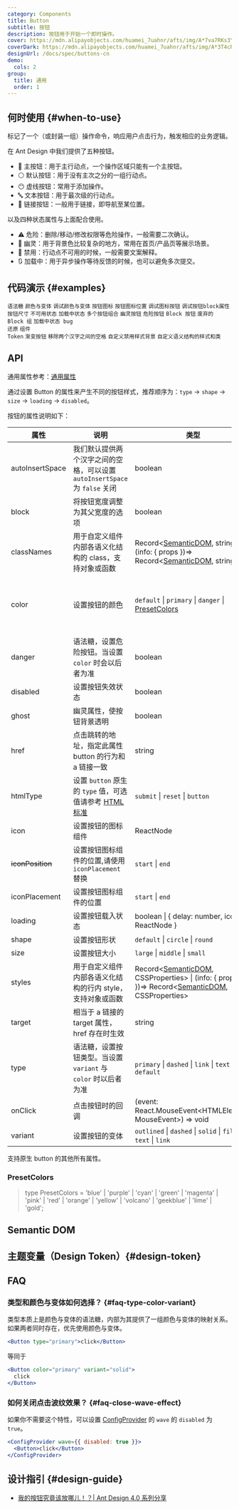 ```yaml
---
category: Components
title: Button
subtitle: 按钮
description: 按钮用于开始一个即时操作。
cover: https://mdn.alipayobjects.com/huamei_7uahnr/afts/img/A*7va7RKs3YzIAAAAAAAAAAAAADrJ8AQ/original
coverDark: https://mdn.alipayobjects.com/huamei_7uahnr/afts/img/A*3T4cRqxH9-8AAAAAAAAAAAAADrJ8AQ/original
designUrl: /docs/spec/buttons-cn
demo:
  cols: 2
group:
  title: 通用
  order: 1
---
```


## 何时使用 {#when-to-use}

标记了一个（或封装一组）操作命令，响应用户点击行为，触发相应的业务逻辑。

在 Ant Design 中我们提供了五种按钮。

- 🔵 主按钮：用于主行动点，一个操作区域只能有一个主按钮。
- ⚪️ 默认按钮：用于没有主次之分的一组行动点。
- 😶 虚线按钮：常用于添加操作。
- 🔤 文本按钮：用于最次级的行动点。
- 🔗 链接按钮：一般用于链接，即导航至某位置。

以及四种状态属性与上面配合使用。

- ⚠️ 危险：删除/移动/修改权限等危险操作，一般需要二次确认。
- 👻 幽灵：用于背景色比较复杂的地方，常用在首页/产品页等展示场景。
- 🚫 禁用：行动点不可用的时候，一般需要文案解释。
- 🔃 加载中：用于异步操作等待反馈的时候，也可以避免多次提交。

## 代码演示 {#examples}

<!-- prettier-ignore -->
<code src="./demo/basic.tsx">语法糖</code>
<code src="./demo/color-variant.tsx" version="5.21.0">颜色与变体</code>
<code src="./demo/debug-color-variant" debug>调试颜色与变体</code>
<code src="./demo/icon.tsx">按钮图标</code>
<code src="./demo/icon-placement.tsx" version="5.17.0">按钮图标位置</code>
<code src="./demo/debug-icon.tsx" debug>调试图标按钮</code>
<code src="./demo/debug-block.tsx" debug>调试按钮block属性</code>
<code src="./demo/size.tsx">按钮尺寸</code>
<code src="./demo/disabled.tsx">不可用状态</code>
<code src="./demo/loading.tsx">加载中状态</code>
<code src="./demo/multiple.tsx">多个按钮组合</code>
<code src="./demo/ghost.tsx">幽灵按钮</code>
<code src="./demo/danger.tsx">危险按钮</code>
<code src="./demo/block.tsx">Block 按钮</code>
<code src="./demo/legacy-group.tsx" debug>废弃的 Block 组</code>
<code src="./demo/chinese-chars-loading.tsx" debug>加载中状态 bug 还原</code>
<code src="./demo/component-token.tsx" debug>组件 Token</code>
<code src="./demo/linear-gradient.tsx">渐变按钮</code>
<code src="./demo/chinese-space.tsx" version="5.17.0">移除两个汉字之间的空格</code>
<code src="./demo/custom-disabled-bg.tsx">自定义禁用样式背景</code>
<code src="./demo/style-class.tsx" version="6.0.0">自定义语义结构的样式和类</code>

## API

通用属性参考：[通用属性](/docs/react/common-props)

通过设置 Button 的属性来产生不同的按钮样式，推荐顺序为：`type` -> `shape` -> `size` -> `loading` -> `disabled`。

按钮的属性说明如下：

| 属性 | 说明 | 类型 | 默认值 | 版本 |
| --- | --- | --- | --- | --- |
| autoInsertSpace | 我们默认提供两个汉字之间的空格，可以设置 `autoInsertSpace` 为 `false` 关闭 | boolean | `true` | 5.17.0 |
| block | 将按钮宽度调整为其父宽度的选项 | boolean | false |  |
| classNames | 用于自定义组件内部各语义化结构的 class，支持对象或函数 | Record<[SemanticDOM](#semantic-dom), string> \| (info: { props })=> Record<[SemanticDOM](#semantic-dom), string> | - |  |
| color | 设置按钮的颜色 | `default` \| `primary` \| `danger` \| [PresetColors](#presetcolors) | - | `default`、`primary` 和 `danger`: 5.21.0, `PresetColors`: 5.23.0 |
| danger | 语法糖，设置危险按钮。当设置 `color` 时会以后者为准 | boolean | false |  |
| disabled | 设置按钮失效状态 | boolean | false |  |
| ghost | 幽灵属性，使按钮背景透明 | boolean | false |  |
| href | 点击跳转的地址，指定此属性 button 的行为和 a 链接一致 | string | - |  |
| htmlType | 设置 `button` 原生的 `type` 值，可选值请参考 [HTML 标准](https://developer.mozilla.org/zh-CN/docs/Web/HTML/Element/button#type) | `submit` \| `reset` \| `button` | `button` |  |
| icon | 设置按钮的图标组件 | ReactNode | - |  |
| ~~iconPosition~~ | 设置按钮图标组件的位置,请使用 `iconPlacement` 替换 | `start` \| `end` | `start` | 5.17.0 |
| iconPlacement | 设置按钮图标组件的位置 | `start` \| `end` | `start` | - |
| loading | 设置按钮载入状态 | boolean \| { delay: number, icon: ReactNode } | false | icon: 5.23.0 |
| shape | 设置按钮形状 | `default` \| `circle` \| `round` | `default` |  |
| size | 设置按钮大小 | `large` \| `middle` \| `small` | `middle` |  |
| styles | 用于自定义组件内部各语义化结构的行内 style，支持对象或函数 | Record<[SemanticDOM](#semantic-dom), CSSProperties> \| (info: { props })=> Record<[SemanticDOM](#semantic-dom), CSSProperties> | - |  |
| target | 相当于 a 链接的 target 属性，href 存在时生效 | string | - |  |
| type | 语法糖，设置按钮类型。当设置 `variant` 与 `color` 时以后者为准 | `primary` \| `dashed` \| `link` \| `text` \| `default` | `default` |  |
| onClick | 点击按钮时的回调 | (event: React.MouseEvent<HTMLElement, MouseEvent>) => void | - |  |
| variant | 设置按钮的变体 | `outlined` \| `dashed` \| `solid` \| `filled` \| `text` \| `link` | - | 5.21.0 |

支持原生 button 的其他所有属性。

### PresetColors

> type PresetColors = 'blue' | 'purple' | 'cyan' | 'green' | 'magenta' | 'pink' | 'red' | 'orange' | 'yellow' | 'volcano' | 'geekblue' | 'lime' | 'gold';

## Semantic DOM

<!-- prettier-ignore -->
<code src="./demo/_semantic.tsx" simplify="true"></code>

## 主题变量（Design Token）{#design-token}

<ComponentTokenTable component="Button"></ComponentTokenTable>

## FAQ

### 类型和颜色与变体如何选择？ {#faq-type-color-variant}

类型本质上是颜色与变体的语法糖，内部为其提供了一组颜色与变体的映射关系。如果两者同时存在，优先使用颜色与变体。

```jsx
<Button type="primary">click</Button>
```

等同于

```jsx
<Button color="primary" variant="solid">
  click
</Button>
```

### 如何关闭点击波纹效果？ {#faq-close-wave-effect}

如果你不需要这个特性，可以设置 [ConfigProvider](/components/config-provider-cn#api) 的 `wave` 的 `disabled` 为 `true`。

```jsx
<ConfigProvider wave={{ disabled: true }}>
  <Button>click</Button>
</ConfigProvider>
```

<style>
.site-button-ghost-wrapper {
  padding: 16px;
  background: rgb(190, 200, 200);
}
</style>

## 设计指引 {#design-guide}

- [我的按钮究竟该放哪儿！？| Ant Design 4.0 系列分享](https://zhuanlan.zhihu.com/p/109644406)
